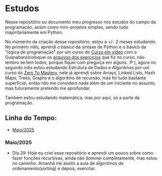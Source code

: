 # Estudos
Nesse repositório eu documento meu progresso nos estudos do campo da programação, assim como mini-projetos simples, sendo tudo majoritariamente em Python. 

No momento da criação desse repositório, estou a +/- 2 meses estudando. No primeiro mês, aprendi o básico da sintaxe de Python e o básico da "lógica de programação" por um curso do [Curso em vídeo](https://www.youtube.com/c/CursoemV%C3%ADdeo) com o Guanabara(coloquei os [arquivos dos exercicios](https://github.com/pedrosant37/estudos/tree/main/Exercicios) que fiz no curso, não lembro se tem todos, porque fiquei com preguiça em alguns. :P ), agora no segundo mês estou estudando Estrutura de Dados e Algoritmos por um curso do [Zero To Mastery](https://zerotomastery.io/), nele já aprendi sobre Arrays, Linked Lists, Hash Maps, Trees, Graphs e o algoritmo de recursão, mas foi tudo bastante superficial, então não me considero nada além de um iniciante no assunto, mas futuramente pretendo me aprofundar. 

Também estou estudando matemática, mas por aqui, só a parte da programação.


## Linha do Tempo:

- [Maio/2025](https://github.com/pedrosant37/estudos/blob/main/README.md#maio2025)


### Maio/2025
- Dia 29: Hoje eu criei esse repositório e aprendi um pouco sobre como fazer funções recursivas, ainda não dominei completamente, mas estou no caminho. Amanhã irei assitir a aula de algoritmos de ordenamento(sorting) e depois, exercitar.
